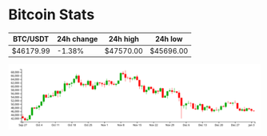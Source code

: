 # Bitcoin Stats

BTC/USDT|24h change|24h high|24h low|
|---|---|---|---|
|$46179.99|-1.38%|$47570.00|$45696.00|

<img src="./chart.svg">
